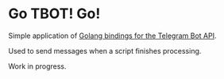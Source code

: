 # Go TBOT! Go!

Simple application of [Golang bindings for the Telegram Bot API](https://github.com/go-telegram-bot-api/telegram-bot-api).

Used to send messages when a script finishes processing.

Work in progress.


